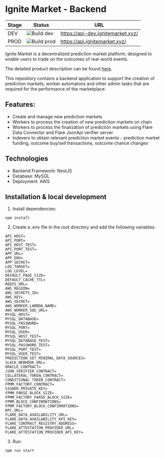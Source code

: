 # Ignite Market - Backend

| Stage | Status | URL | 
| ----- | ------ | ---- |
| DEV | ![Build dev](https://codebuild.us-east-1.amazonaws.com/badges?uuid=eyJlbmNyeXB0ZWREYXRhIjoiczBEdFN2NGtSVUZDQjlzYjg0aHk3WmFSSFlwazN3RkVPaDVnR1NvMis0S0c2eHBqVnBLRG8ySEpqY1pGcU9hWit0SU9vRUxmQy9ad1hjZWszdXNLeUZZPSIsIml2UGFyYW1ldGVyU3BlYyI6IjBWRDZ3dG1aUjlKYkpWSjYiLCJtYXRlcmlhbFNldFNlcmlhbCI6MX0%3D&branch=develop) | https://api-dev.ignitemarket.xyz/ |
| PROD | ![Build prod](https://codebuild.us-east-1.amazonaws.com/badges?uuid=eyJlbmNyeXB0ZWREYXRhIjoiczBEdFN2NGtSVUZDQjlzYjg0aHk3WmFSSFlwazN3RkVPaDVnR1NvMis0S0c2eHBqVnBLRG8ySEpqY1pGcU9hWit0SU9vRUxmQy9ad1hjZWszdXNLeUZZPSIsIml2UGFyYW1ldGVyU3BlYyI6IjBWRDZ3dG1aUjlKYkpWSjYiLCJtYXRlcmlhbFNldFNlcmlhbCI6MX0%3D&branch=main) | https://api.ignitemarket.xyz/ |

Ignite Market is a decentralized prediction market platform, designed to enable users to trade on the outcomes of real-world events. 

The detailed product description can be found [here](https://github.com/kalmiallc/ignite-market-contracts/blob/main/ProductDescription.md).

This repository contains a backend application to support the creation of prediction markets, worker automatons and other admin tasks that are required for the performance of the marketplace.


## Features:
* Create and manage new prediction markets
* Workers to process the creation of new prediction markets on chain
* Workers to process the finalization of prediction markets using Flare Data Connector and Flare JsonApi verifier server
* Indexers to obtain relevant prediction market events - prediction market funding, outcome buy/sell transactions, outcome chance changes


## Technologies
* Backend Framework: NestJS
* Database: MySQL
* Deployment: AWS


## Installation & local development

1. Install dependencies:

```
npm install
```

2. Create a .env file in the root directory and add the following variables:

```
API_HOST=
API_PORT=
API_HOST_TEST=
API_PORT_TEST=
APP_URL=
APP_ENV=
APP_SECRET=
LOG_TARGET=
LOG_LEVEL=
DEFAULT_PAGE_SIZE=
DEFAULT_CACHE_TTL=
REDIS_URL=
AWS_REGION=
AWS_SECRETS_ID=
AWS_KEY=
AWS_SECRET=
AWS_WORKER_LAMBDA_NAME=
AWS_WORKER_SQS_URL=
MYSQL_HOST=
MYSQL_DATABASE=
MYSQL_PASSWORD=
MYSQL_PORT=
MYSQL_USER=
MYSQL_HOST_TEST=
MYSQL_DATABASE_TEST=
MYSQL_PASSWORD_TEST=
MYSQL_PORT_TEST=
MYSQL_USER_TEST=
PREDICTION_SET_MINIMAL_DATA_SOURCES=
SLACK_WEBHOOK_URL=
ORACLE_CONTRACT=
JSON_VERIFIER_CONTRACT=
COLLATERAL_TOKEN_CONTRACT=
CONDITIONAL_TOKEN_CONTRACT=
FPMM_FACTORY_CONTRACT=
SIGNER_PRIVATE_KEY=
FPMM_PARSE_BLOCK_SIZE=
FPMM_FACTORY_PARSE_BLOCK_SIZE=
FPMM_BLOCK_CONFIRMATIONS=
FPMM_FACTORY_BLOCK_CONFIRMATIONS=
RPC_URL=
FLARE_DATA_AVAILABILITY_URL=
FLARE_DATA_AVAILABILITY_API_KEY=
FLARE_CONTRACT_REGISTRY_ADDRESS=
FLARE_ATTESTATION_PROVIDER_URL=
FLARE_ATTESTATION_PROVIDER_API_KEY=
```

3. Run:

```
npm run start
```